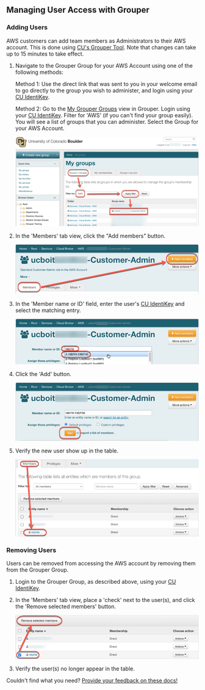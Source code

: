 ## Managing User Access with Grouper

### Adding Users

AWS customers can add team members as Administrators to their AWS account.
This is done using <a href="https://mygroups.colorado.edu/" target="_blank">CU's Grouper Tool</a>.
Note that changes can take up to 15 minutes to take effect.

1. Navigate to the Grouper Group for your AWS Account using one of the following methods:

   Method 1: Use the direct link that was sent to you in your welcome email to go directly to the group you wish to administer, and login using your <a href="https://oit.colorado.edu/services/identity-access-management/identikey" target="_blank">CU IdentiKey</a>.

   Method 2: Go to the <a href="https://mygroups.colorado.edu/grouper/grouperUi/app/UiV2Main.index?operation=UiV2MyGroups.myGroups" target="_blank">My Grouper Groups</a> view in Grouper.
   Login using your <a href="https://oit.colorado.edu/services/identity-access-management/identikey" target="_blank">CU IdentiKey</a>.
   Filter for 'AWS' (if you can't find your group easily).
   You will see a list of groups that you can administer.
   Select the Group for your AWS Account.

      ![](images/managing-grouper-groups/my-grouper-groups.png)

3. In the 'Members' tab view, click the "Add members" button.

   ![](images/managing-grouper-groups/add-members-button.png)

4. In the 'Member name or ID' field, enter the user's <a href="https://oit.colorado.edu/services/identity-access-management/identikey" target="_blank">CU IdentiKey</a> and select the matching entry.

   ![](images/managing-grouper-groups/enter-identikey.png)

5. Click the 'Add' button.

   ![](images/managing-grouper-groups/add-user.png)

6. Verify the new user show up in the table.

   ![](images/managing-grouper-groups/verify-user.png)

### Removing Users

Users can be removed from accessing the AWS account by removing them from the Grouper Group.

1. Login to the Grouper Group, as described above, using your <a href="https://oit.colorado.edu/services/identity-access-management/identikey" target="_blank">CU IdentiKey</a>.
2. In the 'Members' tab view, place a 'check' next to the user(s), and click the 'Remove selected members' button.

    ![](images/managing-grouper-groups/remove-user.png)

3. Verify the user(s) no longer appear in the table.

Couldn't find what you need? [Provide your feedback on these docs!](https://forms.gle/bSQEeFrdvyeQWPtW9)

